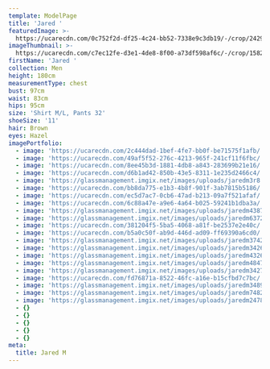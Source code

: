 ```yaml
---
template: ModelPage
title: 'Jared '
featuredImage: >-
  https://ucarecdn.com/0c752f2d-df25-4c24-bb52-7338e9c3db19/-/crop/2429x1347/0,0/-/preview/
imageThumbnail: >-
  https://ucarecdn.com/c7ec12fe-d3e1-4de8-8f00-a73df598af6c/-/crop/1582x1856/0,0/-/preview/
firstName: 'Jared '
collection: Men
height: 180cm
measurementType: chest
bust: 97cm
waist: 83cm
hips: 95cm
size: 'Shirt M/L, Pants 32'
shoeSize: '11'
hair: Brown
eyes: Hazel
imagePortfolio:
  - image: 'https://ucarecdn.com/2c444dad-1bef-4fe7-bb0f-be71575f1afb/'
  - image: 'https://ucarecdn.com/49af5f52-276c-4213-965f-241cf11f6fbc/'
  - image: 'https://ucarecdn.com/8ee45b3d-1881-4db8-a843-283699b21e16/'
  - image: 'https://ucarecdn.com/d6b1ad42-850b-43e5-8311-1e235d2466c4/'
  - image: 'https://glassmanagement.imgix.net/images/uploads/jaredm3r8.jpg'
  - image: 'https://ucarecdn.com/bb8da775-e1b3-4b8f-901f-3ab7815b5186/'
  - image: 'https://ucarecdn.com/ec5d7ac7-0cb6-47ad-b213-09a7f521afaf/'
  - image: 'https://ucarecdn.com/6c88a47e-a9e6-4a64-b025-59241b1dba3a/'
  - image: 'https://glassmanagement.imgix.net/images/uploads/jaredm43879.jpg'
  - image: 'https://glassmanagement.imgix.net/images/uploads/jaredm637284.jpg'
  - image: 'https://ucarecdn.com/381204f5-5ba5-4068-a81f-be2537e2e40c/'
  - image: 'https://ucarecdn.com/b5a0c50f-ab9d-446d-ad09-ff69390a6cd0/'
  - image: 'https://glassmanagement.imgix.net/images/uploads/jaredm37428.jpg'
  - image: 'https://glassmanagement.imgix.net/images/uploads/jaredm34267.jpg'
  - image: 'https://glassmanagement.imgix.net/images/uploads/jaredm432673.jpg'
  - image: 'https://glassmanagement.imgix.net/images/uploads/jaredm4847.jpg'
  - image: 'https://glassmanagement.imgix.net/images/uploads/jaredm342773824.jpg'
  - image: 'https://ucarecdn.com/fd76871a-8522-46fc-a16e-b15cfbd7c7bc/'
  - image: 'https://glassmanagement.imgix.net/images/uploads/jaredm348972.jpg'
  - image: 'https://glassmanagement.imgix.net/images/uploads/jaredm74829.jpg'
  - image: 'https://glassmanagement.imgix.net/images/uploads/jaredm247839.jpg'
  - {}
  - {}
  - {}
  - {}
  - {}
meta:
  title: Jared M
---
```


